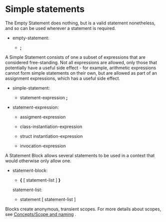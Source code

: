 

Simple statements
=================

The Empty Statement does nothing, but is a valid statement nonetheless,
and so can be used wherever a statement is required.

-   empty-statement:

    -   **;**

A Simple Statement consists of one a subset of expressions that are considered free-standing. Not all expressions are allowed, only those that potentially have a useful side effect - for example, arithmetic expressions cannot form simple statements on their own, but are allowed as part of an assignment expressions, which has a useful side effect.

-   simple-statement:

    -   statement-expression **;**

-   statement-expression:

    -   assigment-expression

    -   class-instantiation-expression

    -   struct instantiation-expression

    -   invocation-expression

A Statement Block allows several statements to be used in a context that would otherwise only allow one.

-   statement-block:

    -   **{** [ statement-list ] **}**

    statement-list:

    -   statement [ statement-list ]

Blocks create anonymous, transient scopes. For more details about scopes, see [Concepts/Scope and naming](http://wiki.gnome.org/action/show/Projects/Vala/Manual/Export/Vala/Manual/Concepts#Scope_and_naming)
.

